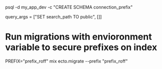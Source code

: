 psql -d my_app_dev -c "CREATE SCHEMA connection_prefix"


query_args = ["SET search_path TO public", []]

# Run migrations with envioronment variable to secure prefixes on index
PREFIX="prefix_roff" mix ecto.migrate --prefix "prefix_roff"